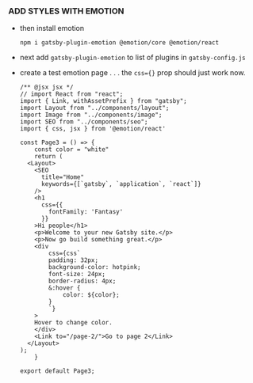 ### ADD STYLES WITH EMOTION

- then install emotion
  ```
  npm i gatsby-plugin-emotion @emotion/core @emotion/react
  ```
- next add `gatsby-plugin-emotion` to list of plugins in `gatsby-config.js`
- create a test emotion page . . . the `css={}` prop should just work now.

  ```
  /** @jsx jsx */
  // import React from "react";
  import { Link, withAssetPrefix } from "gatsby";
  import Layout from "../components/layout";
  import Image from "../components/image";
  import SEO from "../components/seo";
  import { css, jsx } from '@emotion/react'

  const Page3 = () => {
      const color = "white"
      return (
    <Layout>
      <SEO
        title="Home"
        keywords={[`gatsby`, `application`, `react`]}
      />
      <h1
        css={{
          fontFamily: 'Fantasy'
        }}
      >Hi people</h1>
      <p>Welcome to your new Gatsby site.</p>
      <p>Now go build something great.</p>
      <div
          css={css`
          padding: 32px;
          background-color: hotpink;
          font-size: 24px;
          border-radius: 4px;
          &:hover {
              color: ${color};
          }
          `}
      >
      Hover to change color.
      </div>
      <Link to="/page-2/">Go to page 2</Link>
    </Layout>
  );
      }

  export default Page3;
  ```

